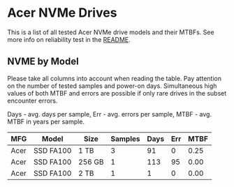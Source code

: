 Acer NVMe Drives
================

This is a list of all tested Acer NVMe drive models and their MTBFs. See more
info on reliability test in the [README](https://github.com/linuxhw/SMART).

NVME by Model
------------

Please take all columns into account when reading the table. Pay attention on the
number of tested samples and power-on days. Simultaneous high values of both MTBF
and errors are possible if only rare drives in the subset encounter errors.

Days - avg. days per sample,
Err  - avg. errors per sample,
MTBF - avg. MTBF in years per sample.

| MFG       | Model              | Size   | Samples | Days  | Err   | MTBF |
|-----------|--------------------|--------|---------|-------|-------|------|
| Acer      | SSD FA100          | 1 TB   | 3       | 91    | 0     | 0.25   |
| Acer      | SSD FA100          | 256 GB | 1       | 113   | 95    | 0.00   |
| Acer      | SSD FA100          | 2 TB   | 1       | 1     | 0     | 0.00   |
